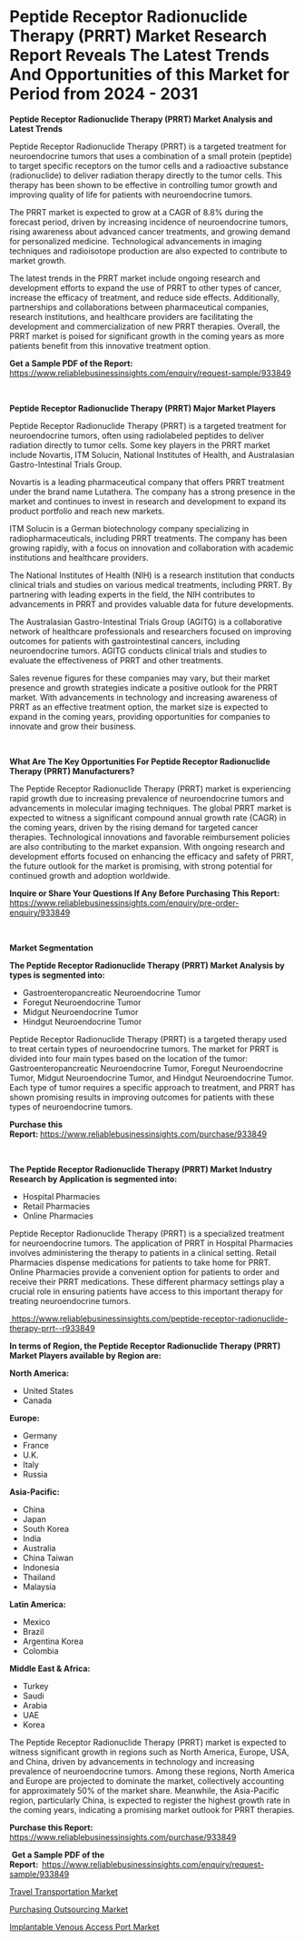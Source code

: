 <p><h1>Peptide Receptor Radionuclide Therapy (PRRT) Market Research Report Reveals The Latest Trends And Opportunities of this Market for Period from 2024 - 2031</h1></p><p><strong>Peptide Receptor Radionuclide Therapy (PRRT) Market Analysis and Latest Trends</strong></p>
<p><p>Peptide Receptor Radionuclide Therapy (PRRT) is a targeted treatment for neuroendocrine tumors that uses a combination of a small protein (peptide) to target specific receptors on the tumor cells and a radioactive substance (radionuclide) to deliver radiation therapy directly to the tumor cells. This therapy has been shown to be effective in controlling tumor growth and improving quality of life for patients with neuroendocrine tumors.</p><p>The PRRT market is expected to grow at a CAGR of 8.8% during the forecast period, driven by increasing incidence of neuroendocrine tumors, rising awareness about advanced cancer treatments, and growing demand for personalized medicine. Technological advancements in imaging techniques and radioisotope production are also expected to contribute to market growth.</p><p>The latest trends in the PRRT market include ongoing research and development efforts to expand the use of PRRT to other types of cancer, increase the efficacy of treatment, and reduce side effects. Additionally, partnerships and collaborations between pharmaceutical companies, research institutions, and healthcare providers are facilitating the development and commercialization of new PRRT therapies. Overall, the PRRT market is poised for significant growth in the coming years as more patients benefit from this innovative treatment option.</p></p>
<p><strong>Get a Sample PDF of the Report:&nbsp;</strong> <a href="https://www.reliablebusinessinsights.com/enquiry/request-sample/933849">https://www.reliablebusinessinsights.com/enquiry/request-sample/933849</a></p>
<p>&nbsp;</p>
<p><strong>Peptide Receptor Radionuclide Therapy (PRRT) Major Market Players</strong></p>
<p><p>Peptide Receptor Radionuclide Therapy (PRRT) is a targeted treatment for neuroendocrine tumors, often using radiolabeled peptides to deliver radiation directly to tumor cells. Some key players in the PRRT market include Novartis, ITM Solucin, National Institutes of Health, and Australasian Gastro-Intestinal Trials Group.</p><p>Novartis is a leading pharmaceutical company that offers PRRT treatment under the brand name Lutathera. The company has a strong presence in the market and continues to invest in research and development to expand its product portfolio and reach new markets.</p><p>ITM Solucin is a German biotechnology company specializing in radiopharmaceuticals, including PRRT treatments. The company has been growing rapidly, with a focus on innovation and collaboration with academic institutions and healthcare providers.</p><p>The National Institutes of Health (NIH) is a research institution that conducts clinical trials and studies on various medical treatments, including PRRT. By partnering with leading experts in the field, the NIH contributes to advancements in PRRT and provides valuable data for future developments.</p><p>The Australasian Gastro-Intestinal Trials Group (AGITG) is a collaborative network of healthcare professionals and researchers focused on improving outcomes for patients with gastrointestinal cancers, including neuroendocrine tumors. AGITG conducts clinical trials and studies to evaluate the effectiveness of PRRT and other treatments.</p><p>Sales revenue figures for these companies may vary, but their market presence and growth strategies indicate a positive outlook for the PRRT market. With advancements in technology and increasing awareness of PRRT as an effective treatment option, the market size is expected to expand in the coming years, providing opportunities for companies to innovate and grow their business.</p></p>
<p>&nbsp;</p>
<p><strong>What Are The Key Opportunities For Peptide Receptor Radionuclide Therapy (PRRT) Manufacturers?</strong></p>
<p><p>The Peptide Receptor Radionuclide Therapy (PRRT) market is experiencing rapid growth due to increasing prevalence of neuroendocrine tumors and advancements in molecular imaging techniques. The global PRRT market is expected to witness a significant compound annual growth rate (CAGR) in the coming years, driven by the rising demand for targeted cancer therapies. Technological innovations and favorable reimbursement policies are also contributing to the market expansion. With ongoing research and development efforts focused on enhancing the efficacy and safety of PRRT, the future outlook for the market is promising, with strong potential for continued growth and adoption worldwide.</p></p>
<p><strong>Inquire or Share Your Questions If Any Before Purchasing This Report:</strong> <a href="https://www.reliablebusinessinsights.com/enquiry/pre-order-enquiry/933849">https://www.reliablebusinessinsights.com/enquiry/pre-order-enquiry/933849</a></p>
<p>&nbsp;</p>
<p><strong>Market Segmentation</strong></p>
<p><strong>The Peptide Receptor Radionuclide Therapy (PRRT) Market Analysis by types is segmented into:</strong></p>
<p><ul><li>Gastroenteropancreatic Neuroendocrine Tumor</li><li>Foregut Neuroendocrine Tumor</li><li>Midgut Neuroendocrine Tumor</li><li>Hindgut Neuroendocrine Tumor</li></ul></p>
<p><p>Peptide Receptor Radionuclide Therapy (PRRT) is a targeted therapy used to treat certain types of neuroendocrine tumors. The market for PRRT is divided into four main types based on the location of the tumor: Gastroenteropancreatic Neuroendocrine Tumor, Foregut Neuroendocrine Tumor, Midgut Neuroendocrine Tumor, and Hindgut Neuroendocrine Tumor. Each type of tumor requires a specific approach to treatment, and PRRT has shown promising results in improving outcomes for patients with these types of neuroendocrine tumors.</p></p>
<p><strong>Purchase this Report:&nbsp;</strong><a href="https://www.reliablebusinessinsights.com/purchase/933849">https://www.reliablebusinessinsights.com/purchase/933849</a></p>
<p>&nbsp;</p>
<p><strong>The Peptide Receptor Radionuclide Therapy (PRRT) Market Industry Research by Application is segmented into:</strong></p>
<p><ul><li>Hospital Pharmacies</li><li>Retail Pharmacies</li><li>Online Pharmacies</li></ul></p>
<p><p>Peptide Receptor Radionuclide Therapy (PRRT) is a specialized treatment for neuroendocrine tumors. The application of PRRT in Hospital Pharmacies involves administering the therapy to patients in a clinical setting. Retail Pharmacies dispense medications for patients to take home for PRRT. Online Pharmacies provide a convenient option for patients to order and receive their PRRT medications. These different pharmacy settings play a crucial role in ensuring patients have access to this important therapy for treating neuroendocrine tumors.</p></p>
<p><a href="https://www.reliablebusinessinsights.com/peptide-receptor-radionuclide-therapy-prrt--r933849">&nbsp;https://www.reliablebusinessinsights.com/peptide-receptor-radionuclide-therapy-prrt--r933849</a></p>
<p><strong>In terms of Region, the Peptide Receptor Radionuclide Therapy (PRRT) Market Players available by Region are:</strong></p>
<p>
    <p> <strong> North America: </strong>
        <ul>
            <li>United States</li>
            <li>Canada</li>
        </ul>
        </p> 
    <p> <strong> Europe: </strong>
        <ul>
            <li>Germany</li>
            <li>France</li>
            <li>U.K.</li>
            <li>Italy</li>
            <li>Russia</li>
        </ul>
        </p> 
    <p> <strong> Asia-Pacific: </strong>
        <ul>
            <li>China</li>
            <li>Japan</li>
            <li>South Korea</li>
            <li>India</li>
            <li>Australia</li>
            <li>China Taiwan</li>
            <li>Indonesia</li>
            <li>Thailand</li>
            <li>Malaysia</li>
        </ul>
        </p> 
    <p> <strong> Latin America: </strong>
        <ul>
            <li>Mexico</li>
            <li>Brazil</li>
            <li>Argentina Korea</li>
            <li>Colombia</li>
        </ul>
        </p> 
    <p> <strong> Middle East & Africa: </strong>
        <ul>
            <li>Turkey</li>
            <li>Saudi</li>
            <li>Arabia</li>
            <li>UAE</li>
            <li>Korea</li>
        </ul>
    </p>
    </p>
<p><p>The Peptide Receptor Radionuclide Therapy (PRRT) market is expected to witness significant growth in regions such as North America, Europe, USA, and China, driven by advancements in technology and increasing prevalence of neuroendocrine tumors. Among these regions, North America and Europe are projected to dominate the market, collectively accounting for approximately 50% of the market share. Meanwhile, the Asia-Pacific region, particularly China, is expected to register the highest growth rate in the coming years, indicating a promising market outlook for PRRT therapies.</p></p>
<p><strong>Purchase this Report: </strong><a href="https://www.reliablebusinessinsights.com/purchase/933849">https://www.reliablebusinessinsights.com/purchase/933849</a></p>
<p>&nbsp;<strong>Get a Sample PDF of the Report:&nbsp;&nbsp;</strong><a href="https://www.reliablebusinessinsights.com/enquiry/request-sample/933849">https://www.reliablebusinessinsights.com/enquiry/request-sample/933849</a></p>
<p><strong></strong></p>
<p><p><a href="https://github.com/crlaem461/Market-Research-Report-List-1/blob/main/travel-transportation-market.md">Travel Transportation Market</a></p><p><a href="https://github.com/wnxtvsgd56/Market-Research-Report-List-1/blob/main/purchasing-outsourcing-market.md">Purchasing Outsourcing Market</a></p><p><a href="https://view.publitas.com/reportprime-1/implantable-venous-access-port-market-trends-a-detailed-study-of-its-market-segmentation-and-analyzing-the-importance-of-the-emerging-trends/">Implantable Venous Access Port Market</a></p></p>